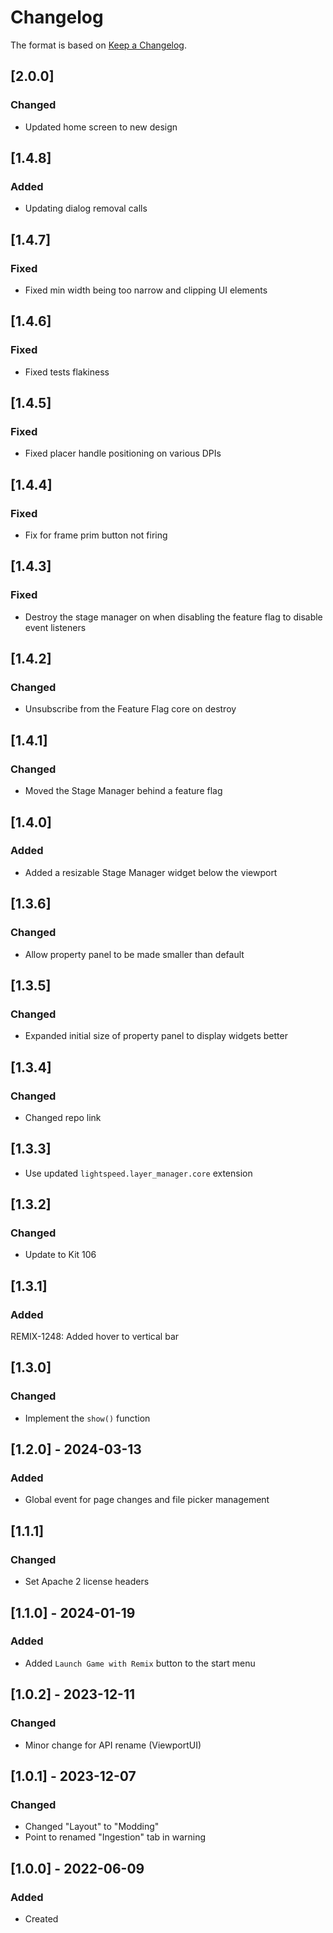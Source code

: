 # Changelog
The format is based on [Keep a Changelog](https://keepachangelog.com/en/1.0.0/).

## [2.0.0]
### Changed
- Updated home screen to new design

## [1.4.8]
### Added
- Updating dialog removal calls

## [1.4.7]
### Fixed
- Fixed min width being too narrow and clipping UI elements

## [1.4.6]
### Fixed
- Fixed tests flakiness

## [1.4.5]
### Fixed
- Fixed placer handle positioning on various DPIs

## [1.4.4]
### Fixed
- Fix for frame prim button not firing

## [1.4.3]
### Fixed
- Destroy the stage manager on when disabling the feature flag to disable event listeners

## [1.4.2]
### Changed
- Unsubscribe from the Feature Flag core on destroy

## [1.4.1]
### Changed
- Moved the Stage Manager behind a feature flag

## [1.4.0]
### Added
- Added a resizable Stage Manager widget below the viewport

## [1.3.6]
### Changed
- Allow property panel to be made smaller than default

## [1.3.5]
### Changed
- Expanded initial size of property panel to display widgets better

## [1.3.4]
### Changed
- Changed repo link

## [1.3.3]
- Use updated `lightspeed.layer_manager.core` extension

## [1.3.2]
### Changed
- Update to Kit 106

## [1.3.1]
### Added
REMIX-1248: Added hover to vertical bar

## [1.3.0]
### Changed
- Implement the `show()` function

## [1.2.0] - 2024-03-13
### Added
- Global event for page changes and file picker management

## [1.1.1]
### Changed
- Set Apache 2 license headers

## [1.1.0] - 2024-01-19
### Added
- Added `Launch Game with Remix` button to the start menu

## [1.0.2] - 2023-12-11
### Changed
- Minor change for API rename (ViewportUI)

## [1.0.1] - 2023-12-07
### Changed
- Changed "Layout" to "Modding"
- Point to renamed "Ingestion" tab in warning

## [1.0.0] - 2022-06-09
### Added
- Created
